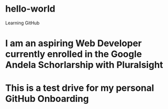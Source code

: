 # hello-world
Learning GitHub


# I am an aspiring Web Developer currently enrolled in the Google Andela Schorlarship with Pluralsight
# This is a test drive for my personal GitHub Onboarding
